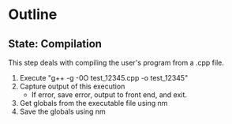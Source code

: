 # Outline

## State: Compilation
This step deals with compiling the user's program from a .cpp file.

1. Execute "g++ -g -0O test_12345.cpp -o test_12345"
2. Capture output of this execution
	* If error, save error, output to front end, and exit.
3. Get globals from the executable file using nm
4. Save the globals using nm